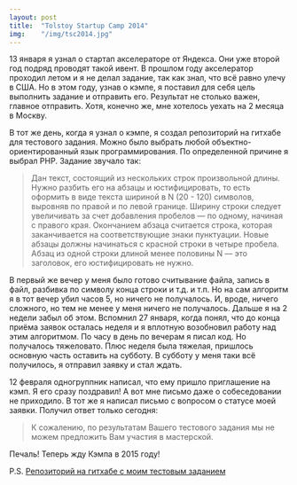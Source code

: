 ```yaml
---
layout: post
title:  "Tolstoy Startup Camp 2014"
img:    "/img/tsc2014.jpg"
---
```

13 января я узнал о стартап акселераторе от Яндекса. Они уже второй год подряд проводят такой ивент. В прошлом году акселератор проходил летом и я не делал задание, так как знал, что всё равно улечу в США. Но в этом году, узнав о кэмпе, я поставил для себя цель выполнить задание и отправить его. Результат не столько важен, главное отправить. Хотя, конечно же, мне хотелось уехать на 2 месяца в Москву.

В тот же день, когда я узнал о кэмпе, я создал репозиторий на гитхабе для тестового задания. Можно было выбрать любой объектно-ориентированный язык программирования. По определенной причине я выбрал PHP. Задание звучало так:

>Дан текст, состоящий из нескольких строк произвольной длины. Нужно разбить его на абзацы и юстифицировать, то есть оформить в виде текста шириной в N (20 - 120) символов, выровняв по правой и по левой границе. Ширину строки следует увеличивать за счет добавления пробелов — по одному, начиная с правого края. Окончанием абзаца считается строка, которая заканчивается на соответствующие знаки пунктуации. Новые абзацы должны начинаться с красной строки в четыре пробела. Абзац из одной строки длиной менее половины N — это заголовок, его юстифицировать не нужно.

В первый же вечер у меня было готово считывание файла, запись в файл, разбивка по символу конца строки и т.д. и т.п. Но на сам алгоритм я в тот вечер убил часов 5, но ничего не получалось. И, вроде, ничего сложного, но тем не менее у меня ничего не получалось. Дальше я на 2 недели забыл об этом. Вспомнил 27 января, когда понял, что до конца приёма заявок осталась неделя и я вплотную возобновил работу над этим алгоритмом. По часу в день по вечерам я писал код. Но получалось тяжеловато. Плюс неделя была тяжелая, пришлось основную часть оставить на субботу. В субботу у меня таки всё получилось, я отправил заявку и стал ждать.

12 февраля одногруппник написал, что ему пришло приглашение на кэмп. Я его сразу поздравил! А вот мне письмо даже о собеседовании не приходило. В тот же я написал письмо с вопросом о статусе моей заявки. Получил ответ только сегодня:

> К сожалению, по результатам Вашего тестового задания мы не можем предложить Вам участия в мастерской.

Печаль! Теперь жду Кэмпа в 2015 году!

P.S. [Репозиторий на гитхабе с моим тестовым заданием](https://github.com/alexsoft/TolstoyStartupCamp2014)